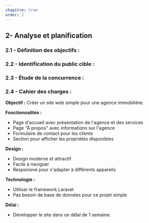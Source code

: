 ```yaml
---
chapitre: true
order: 2
---
```


## 2- Analyse et planification

### 2.1 - Définition des objectifs :
### 2.2 - Identification du public cible :
### 2.3 - Étude de la concurrence :
### 2.4 - Cahier des charges :

**Objectif :** Créer un site web simple pour une agence immobilière.

**Fonctionnalités :**
* Page d'accueil avec présentation de l'agence et des services
* Page "À propos" avec informations sur l'agence
* Formulaire de contact pour les clients
* Section pour afficher les propriétés disponibles

**Design :**
* Design moderne et attractif
* Facile à naviguer
* Responsive pour s'adapter à différents appareils

**Technologie :**
* Utiliser le framework Laravel
* Pas besoin de base de données pour ce projet simple

**Délai :**
* Développer le site dans un délai de 1 semaine.
